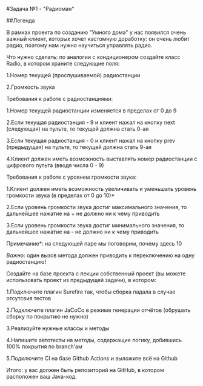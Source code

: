 #Задача №1 - "Радиоман"

##Легенда

В рамках проекта по созданию "Умного дома" у нас появился очень важный клиент, которых хочет кастомную доработку: он очень любит радио, поэтому нам нужно научиться управлять радио.

Что нужно сделать: по аналогии с кондиционером создайте класс Radio, в котором храните следующие поля:

1.Номер текущей (прослушиваемой) радиостанции

2.Громкость звука

Требования к работе с радиостанциями:

1.Номер текущей радиостанции изменяется в пределах от 0 до 9

2.Если текущая радиостанция - 9 и клиент нажал на кнопку next (следующая) на пульте, то текущей должна стать 0-ая

3.Если текущая радиостанция - 0 и клиент нажал на кнопку prev (предыдущая) на пульте, то текущей должна стать 9-ая

4.Клиент должен иметь возможность выставлять номер радиостанции с цифрового пульта (вводя числа 0 - 9)

Требования к работе с уровнем громкости звука:

1.Клиент должен иметь возможность увеличивать и уменьшать уровень громкости звука (в пределах от 0 до 10)*

2.Если уровень громкости звука достиг максимального значения, то дальнейшее нажатие на + не должно ни к чему приводить

3.Если уровень громкости звука достиг минимального значения, то дальнейшее нажатие на - не должно ни к чему приводить

Примечание*: на следующей паре мы поговорим, почему здесь 10

*Важно*: один вызов метода должен приводить к переключению на одну радиостанцию!

Создайте на базе проекта с лекции собственный проект (вы можете использовать проект из предыдущей задачи), в котором:

1.Подключите плагин Surefire так, чтобы сборка падала в случае отсутсвия тестов

2.Подключите плагин JaCoCo в режиме генерации отчётов (обрушать сборку по покрытию не нужно)

3.Реализуйте нужные классы и методы

4.Напишите автотесты на методы, содержащие логику, добившись 100% покрытия по branch'ам

5.Подключите CI на базе Github Actions и выложите всё на Github

Итого: у вас должен быть репозиторий на GitHub, в котором расположен ваш Java-код.